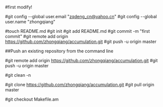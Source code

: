 #first modify!

#git config --global user.email "zqdeng_cn@yahoo.cn"
#git config --global user.name "zhongqiang"



#touch README.md
#git init
#git add README.md
#git commit -m "first commit"
#git remote add origin https://github.com/zhongqiang/accumulation.git
#git push -u origin master

##Push an existing repository from the command line

#git remote add origin https://github.com/zhongqiang/accumulation.git
#git push -u origin master


#git clean -n


#git clone https://github.com/zhongqiang/accumulation.git
#git pull origin master


#git checkout Makefile.am
